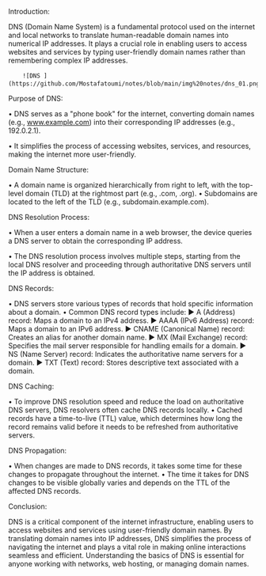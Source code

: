 Introduction:

DNS (Domain Name System) is a fundamental protocol used on the internet and local networks to translate human-readable domain names into numerical IP addresses. It plays a crucial role in enabling users to access websites and services by typing user-friendly domain names rather than remembering complex IP addresses.

		![DNS ](https://github.com/Mostafatoumi/notes/blob/main/img%20notes/dns_01.png)


Purpose of DNS:

• DNS serves as a "phone book" for the internet, converting domain names (e.g., www.example.com) into their corresponding IP addresses (e.g., 192.0.2.1).
	
• It simplifies the process of accessing websites, services, and resources, making the internet more user-friendly.



Domain Name Structure:

• A domain name is organized hierarchically from right to left, with the top-level domain (TLD) at the rightmost part (e.g., .com, .org).
• Subdomains are located to the left of the TLD (e.g., subdomain.example.com).


DNS Resolution Process:

• When a user enters a domain name in a web browser, the device queries a DNS server to obtain the corresponding IP address.
	
• The DNS resolution process involves multiple steps, starting from the local DNS resolver and proceeding through authoritative DNS servers until the IP address is obtained.
	
	
DNS Records:

• DNS servers store various types of records that hold specific information about a domain.
• Common DNS record types include:
		► A (Address) record: Maps a domain to an IPv4 address.
		► AAAA (IPv6 Address) record: Maps a domain to an IPv6 address.
		► CNAME (Canonical Name) record: Creates an alias for another domain name.
		► MX (Mail Exchange) record: Specifies the mail server responsible for handling emails for a domain.
		► NS (Name Server) record: Indicates the authoritative name servers for a domain.
		► TXT (Text) record: Stores descriptive text associated with a domain.

DNS Caching:

• To improve DNS resolution speed and reduce the load on authoritative DNS servers, DNS resolvers often cache DNS records locally.
• Cached records have a time-to-live (TTL) value, which determines how long the record remains valid before it needs to be refreshed from authoritative servers.

DNS Propagation:

• When changes are made to DNS records, it takes some time for these changes to propagate throughout the internet.
• The time it takes for DNS changes to be visible globally varies and depends on the TTL of the affected DNS records.


Conclusion:

DNS is a critical component of the internet infrastructure, enabling users to access websites and services using user-friendly domain names. By translating domain names into IP addresses, DNS simplifies the process of navigating the internet and plays a vital role in making online interactions seamless and efficient. Understanding the basics of DNS is essential for anyone working with networks, web hosting, or managing domain names.
